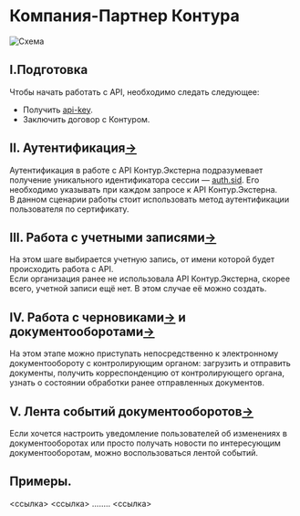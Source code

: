 # Компания-Партнер Контура
![Схема](https://github.com/skbkontur/extern-api-docs/blob/master/images/Партнер%20без%20КЦР.jpg)

## I.Подготовка
Чтобы начать работать с API, необходимо следать следующее:
* Получить [api-key](https://github.com/skbkontur/extern-api-docs/blob/master/manuals/Как%20передавать%20api-key.md).
* Заключить договор с Контуром.

## II. Аутентификация[→](https://github.com/skbkontur/extern-api-docs/blob/master/Аутентификация.md)
Аутентификация в работе с API Контур.Экстерна подразумевает получение уникального идентификатора сессии — [auth.sid](https://github.com/skbkontur/extern-api-docs/blob/master/manuals/Как%20передавать%20auth.sid.md). Его необходимо указывать при каждом запросе к API Контур.Экстерна.   
В данном сценарии работы стоит использовать метод аутентификации пользователя по сертификату.

## III. Работа с учетными записями[→](https://github.com/skbkontur/extern-api-docs/blob/master/Работа%20с%20ЛС.md)
На этом шаге выбирается учетную запись, от имени которой будет происходить работа с API.  
Если организация ранее не использовала API Контур.Экстерна, скорее всего, учетной записи ещё нет. В этом случае её можно создать.

## IV. Работа с черновиками[→](https://github.com/skbkontur/extern-api-docs/blob/master/Черновик%20ДО.md) и документооборотами[→](https://github.com/skbkontur/extern-api-docs/blob/master/Работа%20с%20ДО.md)
На этом этапе можно приступать непосредственно к электронному документообороту с контролирующим органом: загрузить и отправить документы, получить корреспонденцию от контролирующего органа, узнать о состоянии обработки ранее отправленных документов.

## V. Лента событий документооборотов[→](https://github.com/skbkontur/extern-api-docs/blob/master/Лента%20событий%20ДО.md)
Если хочется настроить уведомление пользователей об изменениях в документооборотах или просто получать новости по интересующим документооборотам, можно воспользоваться лентой событий.

## Примеры.
<ссылка>
<ссылка>
........
<ссылка>
